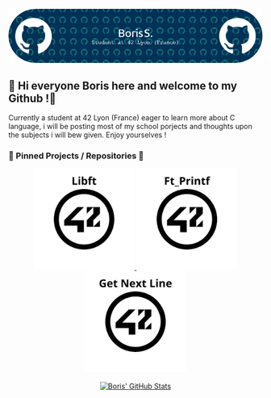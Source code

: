 ![Header](https://github.com/IBobbyI/IBobbyI/blob/main/github-header-image%20(1).png)

## 👋 Hi everyone Boris here and welcome to my Github !👋

Currently a student at 42 Lyon (France) eager to learn more about C language, i will be posting most of my school porjects and thoughts upon the subjects i will bew given.
Enjoy yourselves !
<!--
**IBobbyI/IBobbyI** is a ✨ _special_ ✨ repository because its `README.md` (this file) appears on your GitHub profile.

Here are some ideas to get you started:

- 🔭 I’m currently working on ...
- 🌱 I’m currently learning ...
- 👯 I’m looking to collaborate on ...
- 🤔 I’m looking for help with ...
- 💬 Ask me about ...
- 📫 How to reach me: ...
- 😄 Pronouns: ...
- ⚡ Fun fact: ...
-->

### 📌 Pinned Projects / Repositories 📌
<p align="center">
    <a href="https://github.com/IBobbyI/Libft42">
      <img width="200" src="https://github.com/IBobbyI/IBobbyI/blob/main/Libft%20logo.png"/>
    </a>
    <a href="https://github.com/IBobbyI/Ft_Printf42">
      <img width="200" src="https://github.com/IBobbyI/IBobbyI/blob/main/Printf%20logo.png"/>
      <!--   <img align="center" src="https://github-readme-stats.vercel.app/api/pin/?username=leviarista&repo=eco-stats-peru&show_icons=true&theme=tokyonight&show_owner=false" /> -->
    </a>
    <a href="https://github.com/IBobbyI/Get_Next_Line42">
      <img width="200" src="https://github.com/IBobbyI/IBobbyI/blob/main/GNL%20logo.png"/>
      <!--   <img align="center" src="https://github-readme-stats.vercel.app/api/pin/?username=leviarista&repo=twenty_one_mining&show_icons=true&theme=tokyonight&show_owner=false" /> -->
    </a>
<p align="center">
    <a href="https://github.com/IBobbyI">
      <img align="center" src="https://github-readme-stats.vercel.app/api/top-langs?username=IBobbyI&show_icons=true&title_color=70a5fd&icon_color=bf91f3&text_color=38bdae&bg_color=0D1117" alt="Boris' GitHub Stats" />
    </a>
</p>
